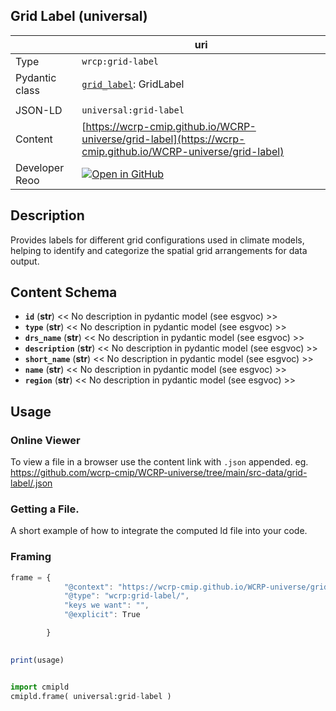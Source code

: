 

<section id="info">

# Grid Label  (universal)

|  | uri |
| --- | --- |
| Type | `wrcp:grid-label` |
| Pydantic class | [`grid_label`](https://github.com/ESGF/esgf-vocab/blob/main/src/esgvoc/api/data_descriptors/grid_label.py): GridLabel |
| | |
| JSON-LD | `universal:grid-label` |
| Content | [https://wcrp-cmip.github.io/WCRP-universe/grid-label](https://wcrp-cmip.github.io/WCRP-universe/grid-label) |
| Developer Reoo | [![Open in GitHub](https://img.shields.io/badge/Open-GitHub-blue?logo=github&style=flat-square)](https://github.com/wcrp-cmip/WCRP-universe/tree/main/src-data/grid-label) |


</section>
    

<section id="description">

## Description

Provides labels for different grid configurations used in climate models, helping to identify and categorize the spatial grid arrangements for data output.

</section>


<section id="schema">

## Content Schema

- **`id`** (**str**) 
  << No description in pydantic model (see esgvoc) >>
- **`type`** (**str**) 
  << No description in pydantic model (see esgvoc) >>
- **`drs_name`** (**str**) 
  << No description in pydantic model (see esgvoc) >>
- **`description`** (**str**) 
  << No description in pydantic model (see esgvoc) >>
- **`short_name`** (**str**) 
  << No description in pydantic model (see esgvoc) >>
- **`name`** (**str**) 
  << No description in pydantic model (see esgvoc) >>
- **`region`** (**str**) 
  << No description in pydantic model (see esgvoc) >>





</section>   

<section id="usage">

## Usage

### Online Viewer 
To view a file in a browser use the content link with `.json` appended. eg. https://github.com/wcrp-cmip/WCRP-universe/tree/main/src-data/grid-label/.json

### Getting a File. 

A short example of how to integrate the computed ld file into your code. 

### Framing
```js
frame = {
            "@context": "https://wcrp-cmip.github.io/WCRP-universe/grid-label/_context_",
            "@type": "wcrp:grid-label/",
            "keys we want": "",
            "@explicit": True

        }
        

print(usage)

```

```python

import cmipld
cmipld.frame( universal:grid-label )

```
</section>

    